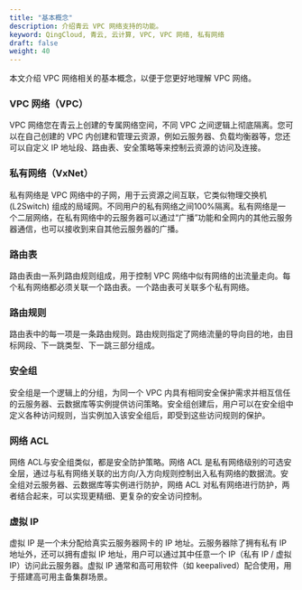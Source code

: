 ```yaml
---
title: "基本概念"
description: 介绍青云 VPC 网络支持的功能。
keyword: QingCloud, 青云, 云计算, VPC, VPC 网络, 私有网络
draft: false
weight: 40
---
```


本文介绍 VPC 网络相关的基本概念，以便于您更好地理解 VPC 网络。

### VPC 网络（VPC）

VPC 网络您在青云上创建的专属网络空间，不同 VPC 之间逻辑上彻底隔离。您可以在自己创建的 VPC 内创建和管理云资源，例如云服务器、负载均衡器等，您还可以自定义 IP 地址段、路由表、安全策略等来控制云资源的访问及连接。

### 私有网络（VxNet）

私有网络是 VPC 网络中的子网，用于云资源之间互联，它类似物理交换机 (L2Switch) 组成的局域网。不同用户的私有网络之间100%隔离。私有网络是一个二层网络，在私有网络中的云服务器可以通过“广播”功能和全网内的其他云服务器通信，也可以接收到来自其他云服务器的广播。

### 路由表

 路由表由一系列路由规则组成，用于控制 VPC 网络中似有网络的出流量走向。每个私有网络都必须关联一个路由表。一个路由表可关联多个私有网络。

### 路由规则

路由表中的每一项是一条路由规则。路由规则指定了网络流量的导向目的地，由目标网段、下一跳类型、下一跳三部分组成。

### 安全组

安全组是一个逻辑上的分组，为同一个 VPC 内具有相同安全保护需求并相互信任的云服务器、云数据库等实例提供访问策略。安全组创建后，用户可以在安全组中定义各种访问规则，当实例加入该安全组后，即受到这些访问规则的保护。

### 网络 ACL

网络 ACL与安全组类似，都是安全防护策略。网络 ACL 是私有网络级别的可选安全层，通过与私有网络关联的出方向/入方向规则控制出入私有网络的数据流。安全组对云服务器、云数据库等实例进行防护，网络 ACL 对私有网络进行防护，两者结合起来，可以实现更精细、更复杂的安全访问控制。

### 虚拟 IP

虚拟 IP 是一个未分配给真实云服务器网卡的 IP 地址。云服务器除了拥有私有 IP 地址外，还可以拥有虚拟 IP 地址，用户可以通过其中任意一个 IP（私有 IP / 虚拟 IP）访问此云服务器。虚拟 IP 通常和高可用软件（如 keepalived）配合使用，用于搭建高可用主备集群场景。

